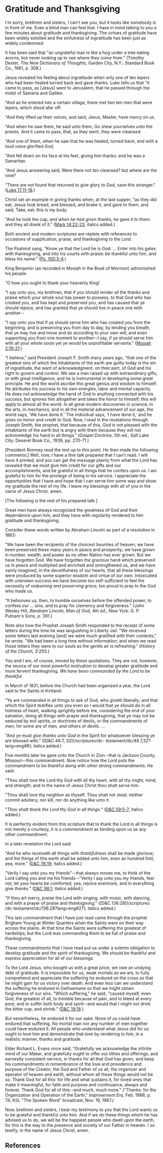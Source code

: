 # Gratitude and Thanksgiving

I'm sorry, brethren and sisters, I can't see you, but it looks like somebody
is in front of me. Even a blind man can feel that. I have in mind talking to
you a few minutes about gratitude and thanksgiving. The virtues of gratitude
have been widely extolled and the sinfulness of ingratitude has been just as
widely condemned.

It has been said that "an ungrateful man is like a hog under a tree eating
acorns, but never looking up to see where they come from." (Timothy Dexter,
_The New Dictionary of Thoughts,_ Garden City, N.Y.: Standard Book Co., 1961,
p. 308.)

Jesus revealed his feeling about ingratitude when only one of ten lepers who
had been healed turned back and gave thanks. Luke tells us that "it came to
pass, as [Jesus] went to Jerusalem, that he passed through the midst of
Samaria and Galilee.

"And as he entered into a certain village, there met him ten men that were
lepers, which stood afar off:

"And they lifted up their voices, and said, Jesus, Master, have mercy on us.

"And when he saw them, he said unto them, Go shew yourselves unto the priests.
And it came to pass, that, as they went, they were cleansed.

"And one of them, when he saw that he was healed, turned back, and with a loud
voice glorified God,

"And fell down on his face at his feet, giving him thanks: and he was a
Samaritan.

"And Jesus answering said, Were there not ten cleansed? but where are the
nine?

"There are not found that returned to give glory to God, save this stranger."
([Luke 17:11-18](/scriptures/nt/luke/17.11-18?lang=eng#10).)

Christ set an example in giving thanks when, at the last supper, "as they did
eat, Jesus took bread, and blessed, and brake it, and gave to them, and said,
Take, eat: this is my body.

"And he took the cup, and _when he had given thanks,_ he gave it to them: and
they all drank of it." ([Mark
14:22-23](/scriptures/nt/mark/14.22-23?lang=eng#21); italics added.)

Both ancient and modern scriptures are replete with references to occasions of
supplication, praise, and thanksgiving to the Lord.

The Psalmist sang, "Know ye that the Lord he is God: ... Enter into his gates
with thanksgiving, and into his courts with praise: be thankful unto him, and
bless his name." ([Ps. 100:3-4](/scriptures/ot/ps/100.3-4?lang=eng#2).)

King Benjamin (as recorded in Mosiah in the Book of Mormon) admonished his
people:

"O how you ought to thank your heavenly King!

"I say unto you, my brethren, that if you should render all the thanks and
praise which your whole soul has power to possess, to that God who has created
you, and has kept and preserved you, and has caused that ye should rejoice,
and has granted that ye should live in peace one with another--

"I say unto you that if ye should serve him who has created you from the
beginning, and is preserving you from day to day, by lending you breath, that
ye may live and move and do according to your own will, and even supporting
you from one moment to another--I say, if ye should serve him with all your
whole souls yet ye would be unprofitable servants." ([Mosiah
2:19-21](/scriptures/bofm/mosiah/2.19-21?lang=eng#18).)

"I believe," said President Joseph F. Smith many years ago, "that one of the
greatest sins of which the inhabitants of the earth are guilty today is the
sin of ingratitude, the want of acknowledgment, on their part, of God and his
right to govern and control. We see a man raised up with extraordinary gifts,
or with great intelligence, and he is instrumental in developing some great
principle. He and the world ascribe this great genius and wisdom to himself.
He attributes his success to his own energies, labor and mental capacity. He
does not acknowledge the hand of God in anything connected with his success,
but ignores him altogether and takes the honor to himself; this will apply to
almost all the world. In all great modern discoveries in science, in the arts,
in mechanics, and in all the material advancement of our age, the world says,
'We have done it.' The individual says, 'I have done it,' and he gives no
honor and credit to God. Now, I read in the revelations through Joseph Smith,
the prophet, that because of this, God is not pleased with the inhabitants of
the earth but is angry with them because they will not acknowledge his hand in
all things." (_Gospel Doctrine,_ 5th ed., Salt Lake City: Deseret Book Co.,
1939, pp. 270-71.)

[President Romney read the text up to this point. He then made the following
comments:] Well, now, I have a fine talk prepared that I can't read. I will
have it printed, and you can get the message plainly from what the Lord has
revealed that we must give him credit for our gifts and our accomplishments,
and be grateful in all things that he confers upon us. I am grateful to him
for the privilege of being in his service. I appreciate the opportunities that
I have and hope that I can serve him some way and show my gratitude the rest
of my life. I leave my blessings with all of you in the name of Jesus Christ,
amen.

[The following is the rest of his prepared talk.]

Great men have always recognized the greatness of God and their dependence
upon him, and they have with regularity rendered to him gratitude and
thanksgiving.

Consider these words written by Abraham Lincoln as part of a resolution in
1863:

"We have been the recipients of the choicest bounties of heaven; we have been
preserved these many years in peace and prosperity; we have grown in number,
wealth, and power as no other Nation has ever grown. But we have forgotten
God. We have forgotten the gracious hand which preserved us in peace and
multiplied and enriched and strengthened us, and we have vainly imagined, in
the deceitfulness of our hearts, that all these blessings were produced by
some superior wisdom and virtue of our own. Intoxicated with unbroken success
we have become too self-sufficient to feel the necessity of _redeeming and
preserving grace,_ too proud to pray to the God who made us.

"It behooves us, then, to humble ourselves before the offended power, to
confess our ... sins, and to pray for clemency and forgiveness." (John Wesley
Hill, _Abraham Lincoln, Man of God,_ 4th ed., New York: G. P. Putnam's Sons,
p. 391.)

Note also how the Prophet Joseph Smith responded to the receipt of some
letters during the time he was languishing in Liberty Jail. "We received some
letters last evening [and] we were much gratified with their contents," he
wrote. "We had been a long time without information; and when we read those
letters they were to our souls as the gentle air is refreshing." (_History of
the Church,_ 3:293.)

You and I are, of course, moved by these quotations. They are not, however,
the source of our most powerful motivation to develop greater gratitude and
more fervent thanksgiving. _We have been commanded by the Lord to be
thankful._

In March of 1831, before the Church had been organized a year, the Lord said
to the Saints in Kirtland:

"Ye are commanded in all things to ask of God, who giveth liberally; and that
which the Spirit testifies unto you even so I would that ye should do in all
holiness of heart, walking uprightly before me, considering the end of your
salvation, doing all things with prayer and _thanksgiving,_ that ye may not be
seduced by evil spirits, or doctrines of devils, or the commandments of men;
for some are of men, and others of devils. ...

"And ye must _give thanks unto God_ in the Spirit for whatsoever blessing ye
are blessed with." ([D&amp;C 46:7, 32](/scriptures/dc-
testament/dc/46.7,32?lang=eng#6); italics added.)

Five months later he gave unto the Church in Zion--that is Jackson County,
Missouri--this commandment. Now notice how the Lord puts the commandment to be
thankful along with other strong commandments. He said:

"Thou shalt love the Lord thy God with all thy heart, with all thy might,
mind, and strength; and in the name of Jesus Christ thou shalt serve him.

"Thou shalt love thy neighbor as thyself. Thou shalt not steal; neither commit
adultery, nor kill, nor do anything like unto it.

"_Thou shalt thank the Lord thy God in all things._" ([D&amp;C
59:5-7](/scriptures/dc-testament/dc/59.5-7?lang=eng#4); italics added.)

It is perfectly evident from this scripture that to thank the Lord in all
things is not merely a courtesy, it is a _commandment_ as binding upon us as
any other commandment.

In a later revelation the Lord said:

"And he who receiveth all things with _thankfulness_ shall be made glorious;
and the things of this earth shall be added unto him, even an hundred fold,
yea, more." ([D&amp;C 78:19](/scriptures/dc-testament/dc/78.19?lang=eng#18);
italics added.)

"Verily I say unto you my friends"--that always moves me, to think of the Lord
calling you and me his friends--"Verily I say unto you my friends, fear not,
let your hearts be comforted; yea, rejoice evermore, and in everything give
_thanks_." ([D&amp;C 98:1](/scriptures/dc-testament/dc/98.1?lang=eng#0);
italics added.)

"If thou art merry, praise the Lord with singing, with music, with dancing,
and with a prayer of praise and _thanksgiving_." ([D&amp;C 136:28](/scriptures
/dc-testament/dc/136.28?lang=eng#27); italics added.)

This last commandment that I have just read came through the prophet Brigham
Young at Winter Quarters when the Saints were on their way across the plains.
At that time the Saints were suffering the greatest of hardships, but the Lord
was commanding them to be full of praise and thanksgiving.

These commandments that I have read put us under a solemn obligation to
develop gratitude and the spirit of thanksgiving. We should be thankful and
express appreciation for all of our blessings.

To the Lord Jesus, who bought us with a great price, we owe an undying debt of
gratitude. It is impossible for us, weak mortals as we are, to fully
comprehend and appreciate the suffering he endured on the cross so that he
might gain for us victory over death. And even less can we understand the
suffering he endured in Gethsemane so that we might obtain forgiveness of our
sins. "Which suffering," he said, "caused myself, even God, the greatest of
all, to tremble because of pain, and to bleed at every pore, and to suffer
both body and spirit--and would that I might not drink the bitter cup, and
shrink." ([D&amp;C 19:18](/scriptures/dc-testament/dc/19.18?lang=eng#17).)

But nevertheless, he endured it for our sake. None of us could have endured
that suffering. No mortal man nor any number of men together could have
endured it. All people who understand what Jesus did for us ought to love him
and demonstrate that love by rendering to him, in a realistic manner, thanks
and gratitude.

Elder Richard L. Evans once said, "Gratefully we acknowledge the infinite mind
of our Maker, and gratefully ought to offer our tithes and offerings, and
earnestly consistent service, in thanks for all that God has given, and keep
his commandments in remembrance of the love and providence and purpose of the
Creator, the God and Father of us all, the organizer and operator of heaven
and earth, without whom all these things would not be so. Thank God for all
this: for life and what sustains it, for loved ones that make it meaningful,
for faith and purpose and continuance, always and forever. Thank God for all
of this--and much, much more." ("Thanks: for the Organization and Operation of
the Earth," _Improvement Era,_ Feb. 1968, p. 74; KSL "The Spoken Word"
broadcast, Nov. 19, 1967.)

Now, brethren and sisters, I bear my testimony to you that the Lord wants us
to be grateful and thankful unto him. And if we do these things which he has
advised us to do, we will be the happiest people who dwell upon the earth, for
this is the way to the presence and society of our Father in heaven. I so
testify, in the name of Jesus Christ, amen.

## References


